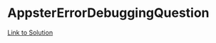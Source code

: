 # AppsterErrorDebuggingQuestion

[Link to Solution](https://github.com/iamjosephvarghese/AppsterErrorDebuggingSolution)
